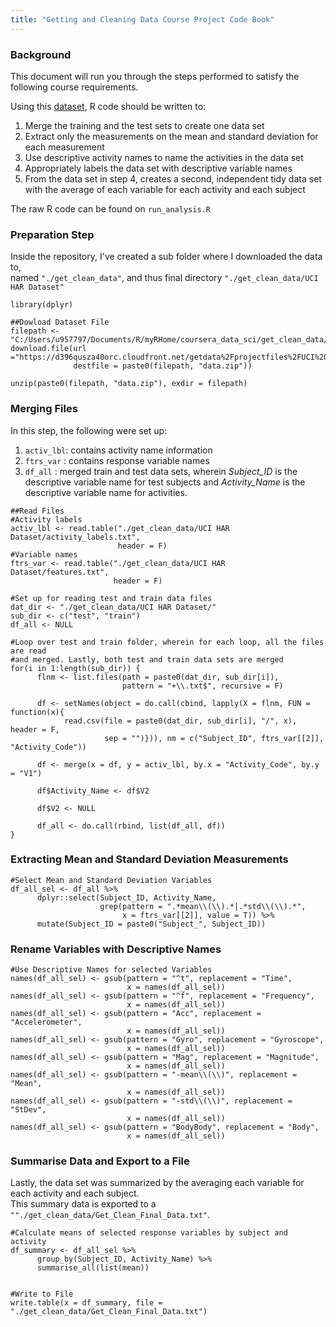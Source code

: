 ```yaml
---
title: "Getting and Cleaning Data Course Project Code Book"
---
```

### Background

This document will run you through the steps performed to satisfy the following course requirements.  

Using this [dataset](https://d396qusza40orc.cloudfront.net/getdata%2Fprojectfiles%2FUCI%20HAR%20Dataset.zip), R code should be written to:  

1. Merge the training and the test sets to create one data set  
2. Extract only the measurements on the mean and standard deviation for each measurement  
3. Use descriptive activity names to name the activities in the data set  
4. Appropriately labels the data set with descriptive variable names  
5. From the data set in step 4, creates a second, independent tidy data set with the average of each variable for each activity and each subject  


The raw R code can be found on `run_analysis.R`


### Preparation Step

Inside the repository, I've created a sub folder where I downloaded the data to,  
named `"./get_clean_data"`, and thus final directory `"./get_clean_data/UCI HAR Dataset"`  

```{r}
library(dplyr)

##Dowload Dataset File
filepath <- "C:/Users/u957797/Documents/R/myRHome/coursera_data_sci/get_clean_data/"
download.file(url ="https://d396qusza40orc.cloudfront.net/getdata%2Fprojectfiles%2FUCI%20HAR%20Dataset.zip",
              destfile = paste0(filepath, "data.zip"))

unzip(paste0(filepath, "data.zip"), exdir = filepath)

```




### Merging Files

In this step, the following were set up:

1. `activ_lbl`: contains activity name information
2. `ftrs_var` : contains response variable names
3. `df_all` : merged train and test data sets, wherein *Subject_ID* is the  
descriptive variable name for test subjects and *Activity_Name* is the  
descriptive variable name for activities.
```{r}
##Read Files
#Activity labels
activ_lbl <- read.table("./get_clean_data/UCI HAR Dataset/activity_labels.txt",
                        header = F)
#Variable names
ftrs_var <- read.table("./get_clean_data/UCI HAR Dataset/features.txt",
                       header = F)

#Set up for reading test and train data files
dat_dir <- "./get_clean_data/UCI HAR Dataset/"
sub_dir <- c("test", "train")
df_all <- NULL

#Loop over test and train folder, wherein for each loop, all the files are read
#and merged. Lastly, both test and train data sets are merged
for(i in 1:length(sub_dir)) {
      flnm <- list.files(path = paste0(dat_dir, sub_dir[i]),
                         pattern = "+\\.txt$", recursive = F)
      
      df <- setNames(object = do.call(cbind, lapply(X = flnm, FUN = function(x){
            read.csv(file = paste0(dat_dir, sub_dir[i], "/", x), header = F,
                     sep = "")})), nm = c("Subject_ID", ftrs_var[[2]], "Activity_Code"))
      
      df <- merge(x = df, y = activ_lbl, by.x = "Activity_Code", by.y = "V1")
      
      df$Activity_Name <- df$V2
      
      df$V2 <- NULL
      
      df_all <- do.call(rbind, list(df_all, df))
}

```




### Extracting Mean and Standard Deviation Measurements
```{r}
#Select Mean and Standard Deviation Variables
df_all_sel <- df_all %>%
      dplyr::select(Subject_ID, Activity_Name,
                    grep(pattern = ".*mean\\(\\).*|.*std\\(\\).*",
                         x = ftrs_var[[2]], value = T)) %>% 
      mutate(Subject_ID = paste0("Subject_", Subject_ID))

```




### Rename Variables with Descriptive Names

```{r}
#Use Descriptive Names for selected Variables
names(df_all_sel) <- gsub(pattern = "^t", replacement = "Time",
                          x = names(df_all_sel))
names(df_all_sel) <- gsub(pattern = "^f", replacement = "Frequency",
                          x = names(df_all_sel))
names(df_all_sel) <- gsub(pattern = "Acc", replacement = "Accelerometer",
                          x = names(df_all_sel))
names(df_all_sel) <- gsub(pattern = "Gyro", replacement = "Gyroscope",
                          x = names(df_all_sel))
names(df_all_sel) <- gsub(pattern = "Mag", replacement = "Magnitude",
                          x = names(df_all_sel))
names(df_all_sel) <- gsub(pattern = "-mean\\(\\)", replacement = "Mean",
                          x = names(df_all_sel))
names(df_all_sel) <- gsub(pattern = "-std\\(\\)", replacement = "StDev",
                          x = names(df_all_sel))
names(df_all_sel) <- gsub(pattern = "BodyBody", replacement = "Body",
                          x = names(df_all_sel))

```




### Summarise Data and Export to a File

Lastly, the data set was summarized by the averaging each variable for each activity and each subject.  
This summary data is exported to a `""./get_clean_data/Get_Clean_Final_Data.txt"`.  

```{r}
#Calculate means of selected response variables by subject and activity
df_summary <- df_all_sel %>%
      group_by(Subject_ID, Activity_Name) %>% 
      summarise_all(list(mean))


#Write to File
write.table(x = df_summary, file = "./get_clean_data/Get_Clean_Final_Data.txt")
```


